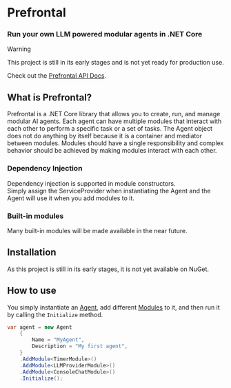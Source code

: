 # Prefrontal

### Run your own LLM powered modular agents in .NET Core

> [!WARNING]
> This project is still in its early stages and is not yet ready for production use.

Check out the [Prefrontal API Docs](https://danielsig.github.io/Prefrontal/api/Prefrontal.html).

## What is Prefrontal?

Prefrontal is a .NET Core library
that allows you to create, run, and manage modular AI agents.
Each agent can have multiple modules that interact with each other
to perform a specific task or a set of tasks.
The Agent object does not do anything by itself
because it is a container and mediator between modules.
Modules should have a single responsibility
and complex behavior should be achieved
by making modules interact with each other.

### Dependency Injection

Dependency injection is supported in module constructors.</br>
Simply assign the ServiceProvider when instantiating the Agent
and the Agent will use it when you add modules to it.

### Built-in modules

Many built-in modules will be made available in the near future.

## Installation

As this project is still in its early stages,
it is not yet available on NuGet.

## How to use

You simply instantiate an [Agent](./Prefrontal/Agent.cs),
add different [Modules](./Prefrontal/Modules) to it,
and then run it by calling the `Initialize` method.

```csharp
var agent = new Agent
	{
		Name = "MyAgent",
		Description = "My first agent",
	}
	.AddModule<TimerModule>()
	.AddModule<LLMProviderModule>()
	.AddModule<ConsoleChatModule>()
	.Initialize();
```
